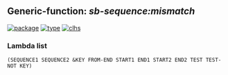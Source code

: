 ## Generic-function: ***sb-sequence:mismatch***
[![package](https://img.shields.io/badge/Package-SB--SEQUENCE-5f9ea0.svg?style=social&colorA=999999)](../) [![type](https://img.shields.io/badge/Type-Generic--Function-5f9ea0.svg?style=social&colorA=999999)](../#generic-function) [![clhs](https://img.shields.io/badge/CLHS-MISMATCH-5f9ea0.svg?style=social&colorA=999999)](http://www.lispworks.com/documentation/HyperSpec/Body/f_mismat.htm) 
### Lambda list
```
(SEQUENCE1 SEQUENCE2 &KEY FROM-END START1 END1 START2 END2 TEST TEST-NOT KEY)
```
